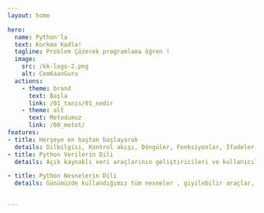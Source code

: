 ```yaml
---
layout: home

hero:
  name: Python'la 
  text: Korkma Kodla!
  tagline: Problem Çözerek programlama öğren !
  image:
    src: /kk-logo-2.png
    alt: CemKaanGuru
  actions:
    - theme: brand
      text: Başla
      link: /01_tanis/01_nedir
    - theme: alt
      text: Metodumuz
      link: /00_metot/
features:
- title: Herşeye en baştan başlayarak
  details: Dilbilgisi, Kontrol akışı, Döngüler, Fonksiyonlar, İfadeler, Sayılar... HER ŞEY! Son 20 Yıldır öğrendiklerimi öğretiyorum. 
- title: Python Verilerin Dili
  details: Açık kaynaklı veri araçlarının geliştiricileri ve kullanıcıları için büyük bir topluluğa sahiptir.

- title: Python Nesnelerin Dili 
  details: Günümüzde kullandığımız tüm nesneler , giyilebilir araçlar, python ile programlanmaktadır.


---
```

